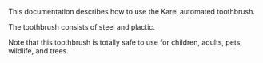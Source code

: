 This documentation describes how to use the Karel automated toothbrush.

The toothbrush consists of steel and plactic.

Note that this toothbrush is totally safe to use for children, 
adults, pets, wildlife, and trees.
